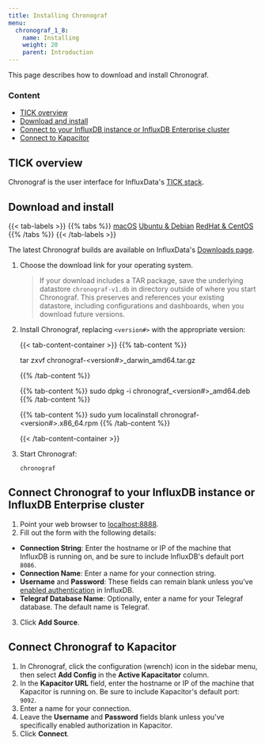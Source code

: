 ```yaml
---
title: Installing Chronograf
menu:
  chronograf_1_8:
    name: Installing
    weight: 20
    parent: Introduction
---
```


This page describes how to download and install Chronograf.

### Content

* [TICK overview](#tick-overview)
* [Download and install](#download-and-install)
* [Connect to your InfluxDB instance or InfluxDB Enterprise cluster](#connect-chronograf-to-your-influxdb-instance-or-influxdb-enterprise-cluster)
* [Connect to Kapacitor](#connect-chronograf-to-kapacitor)


## TICK overview
Chronograf is the user interface for InfluxData's [TICK stack](https://www.influxdata.com/time-series-platform/).

## Download and install

{{< tab-labels >}}
{{% tabs %}}
[macOS](#)
[Ubuntu & Debian](#)
[RedHat & CentOS](#)
{{% /tabs %}}
{{< /tab-labels >}}

The latest Chronograf builds are available on InfluxData's [Downloads page](https://portal.influxdata.com/downloads).

1. Choose the download link for your operating system.

    > If your download includes a TAR package, save the underlying datastore `chronograf-v1.db` in directory outside of where you start Chronograf. This preserves and references your existing datastore, including configurations and dashboards, when you download future versions.

2. Install Chronograf, replacing `<version#>` with the appropriate version:

    {{< tab-content-container >}}
    {{% tab-content %}}

    tar zxvf chronograf-<version#>_darwin_amd64.tar.gz

    {{% /tab-content %}}

    {{% tab-content %}}
    sudo dpkg -i chronograf_<version#>_amd64.deb
    {{% /tab-content %}}

    {{% tab-content %}}
    sudo yum localinstall chronograf-<version#>.x86_64.rpm
    {{% /tab-content %}}

    {{< /tab-content-container >}}

3. Start Chronograf:

    ```
    chronograf
    ```


## Connect Chronograf to your InfluxDB instance or InfluxDB Enterprise cluster

1. Point your web browser to [localhost:8888](http://localhost:8888).
2. Fill out the form with the following details:
  * **Connection String**: Enter the hostname or IP of the machine that InfluxDB is running on, and be sure to include InfluxDB's default port `8086`.
  * **Connection Name**: Enter a name for your connection string.
  * **Username** and **Password**: These fields can remain blank unless you've [enabled authentication](/influxdb/v1.8/administration/authentication_and_authorization.md) in InfluxDB.
  * **Telegraf Database Name**: Optionally, enter a name for your Telegraf database. The default name is Telegraf.
3. Click **Add Source**.

## Connect Chronograf to Kapacitor

1. In Chronograf, click the configuration (wrench) icon in the sidebar menu, then select **Add Config** in the **Active Kapacitator** column.
2. In the **Kapacitor URL** field, enter the hostname or IP of the machine that Kapacitor is running on. Be sure to include Kapacitor's default port: `9092`.
3. Enter a name for your connection.
4. Leave the **Username** and **Password** fields blank unless you've specifically enabled authorization in Kapacitor.
5. Click **Connect**.

